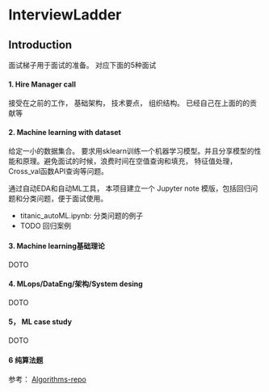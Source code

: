 # InterviewLadder

## Introduction

面试梯子用于面试的准备。 对应下面的5种面试

#### 1. Hire Manager call

接受在之前的工作， 基础架构， 技术要点， 组织结构。 已经自己在上面的的贡献等

#### 2. Machine learning with dataset

给定一小的数据集合。 要求用sklearn训练一个机器学习模型。并且分享模型的性能和原理。避免面试的时候，浪费时间在空值查询和填充， 特征值处理， Cross_val函数API查询等问题。

通过自动EDA和自动ML工具， 本项目建立一个 Jupyter note 模版，包括回归问题和分类问题，便于面试使用。

- titanic_autoML.ipynb: 分类问题的例子
- TODO 回归案例



#### 3. Machine learning基础理论

DOTO


#### 4. MLops/DataEng/架构/System desing

DOTO

#### 5， ML case study

DOTO

#### 6 纯算法题

参考： [Algorithms-repo](https://github.com/maoli67660/Algorithms)

